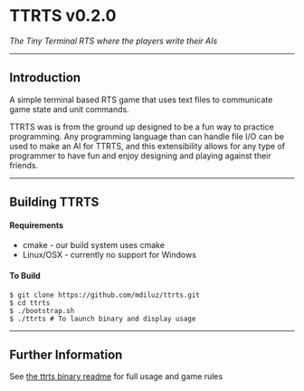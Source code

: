 # TTRTS v0.2.0

*The Tiny Terminal RTS where the players write their AIs*

-----------------------------------------------------------
## Introduction
A simple terminal based RTS game that uses text files to communicate game state and unit commands. 

TTRTS was is from the ground up designed to be a fun way to practice programming. Any programming language than can handle file I/O can be used to make an AI for TTRTS, and this extensibility allows for any type of programmer to have fun and enjoy designing and playing against their friends.

-----------------------------------------------------------
## Building TTRTS

#### Requirements
* cmake - our build system uses cmake
* Linux/OSX - currently no support for Windows

#### To Build
    $ git clone https://github.com/mdiluz/ttrts.git
    $ cd ttrts
    $ ./bootstrap.sh
    $ ./ttrts # To launch binary and display usage
    
-----------------------------------------------------------
## Further Information

See [the ttrts binary readme](source/ttrts/README.md) for full usage and game rules
